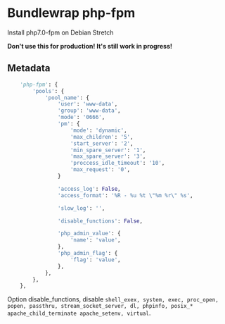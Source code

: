 # Bundlewrap php-fpm
Install php7.0-fpm on Debian Stretch

__Don't use this for production! It's still work in progress!__

## Metadata
```python
    'php-fpm': {
        'pools': {
            'pool_name': {
                'user': 'www-data',
                'group': 'www-data',
                'mode': '0666',
                'pm': {
                    'mode': 'dynamic',
                    'max_children': '5',
                    'start_server': '2',
                    'min_spare_server': '1',
                    'max_spare_server': '3',
                    'proccess_idle_timeout': '10',
                    'max_request': '0',
                }

                'access_log': False,
                'access_format': '%R - %u %t \"%m %r\" %s',

                'slow_log': '',

                'disable_functions': False,

                'php_admin_value': {
                    'name': 'value',
                },
                'php_admin_flag': {
                    'flag': 'value',
                },
            },
        },
    },
```

Option disable_functions, disable ```shell_exex, system, exec, proc_open, popen, passthru, stream_socket_server, dl, phpinfo, posix_* apache_child_terminate apache_setenv, virtual```.
